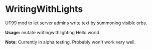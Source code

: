 # WritingWithLights
UT99 mod to let server admins write text by summoning visible orbs.

**Usage:** mutate writingwithlighting Hello world

**Note:** Currently in alpha testing. Probably won't work very well.
